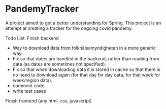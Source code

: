 # PandemyTracker
A project aimed to get a better understanding for Spring. This project is an attempt at creating a tracker for the ongoing covid pandemy.

Todo List:
Finish backend
- Way to download data from folkhälsomyndigheten in a more generic way.
- Fix so that dates are handled in the backend, rather than reading from data (as dates are sometimes not specified).
- Fix so that when downloading data it is stored in cache so that there is no need to download again (for that day for day data, for that week for week/region data).
- comment code
- write test cases

Finish frontend (any html, css, javascript)
